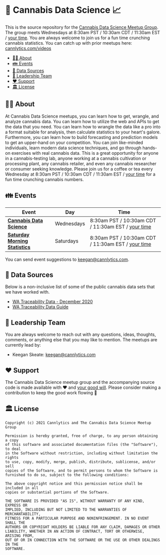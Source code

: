 # 🌱 Cannabis Data Science 📈

This is the source repository for the [Cannabis Data Science Meetup Group](https://www.meetup.com/cannabis-data-science). The group meets Wednesdays at 8:30am PST / 10:30am CDT / 11:30am EST / [your time](http://www.timebie.com/std/pst.php?q=8.5). You are always welcome to join us for a fun time crunching cannabis statistics. You can catch up with prior meetups here: [cannlytics.com/videos](https://cannlytics.com/videos)

- [🐱‍👓 About](#about)
- [👪 Events](#events)
- [📡 Data Sources](#data-sources)
- [🦮 Leadership Team](leadership-team)
- [❤️ Support](#support)
- [🏛️ License](#license)

## 🐱‍👓 About<a name="about"></a>

At Cannabis Data Science meetups, you can learn how to get, wrangle, and analyze cannabis data. You can learn how to utilize the web and APIs to get the data that you need. You can learn how to wrangle the data like a pro into a format suitable for analysis, then calculate statistics to your heart's galore. Furthermore, you can learn how to build forecasting and prediction models to get an upper-hand on your competition. You can join like-minded individuals, learn modern data science techniques, and go through hands-on exercises with real cannabis data. This is a great opportunity for anyone in a cannabis-testing lab, anyone working at a cannabis cultivation or processing plant, any cannabis retailer, and even any cannabis researcher or consumer seeking knowledge. Please join us for a coffee or tea every Wednesday at 8:30am PST / 10:30am CDT / 11:30am EST / [your time](http://www.timebie.com/std/pst.php?q=8.5) for a fun time crunching cannabis numbers.

## 👪 Events <a name="events"></a>

| Event | Day | Time |
|-------|-----|------|
| [**Cannabis Data Science**](https://www.meetup.com/cannabis-data-science) | Wednesdays | 8:30am PST / 10:30am CDT / 11:30am EST / [your time](http://www.timebie.com/std/pst.php?q=8.5) |
| [**Saturday Morning Statistics**](https://www.meetup.com/cannabis-data-science) | Saturdays | 8:30am PST / 10:30am CDT / 11:30am EST / [your time](http://www.timebie.com/std/pst.php?q=8.5)|

You can send event suggestions to <keegan@cannlytics.com>.

## 📡 Data Sources <a name="data-sources"></a>

Below is a non-inclusive list of some of the public cannabis data sets that we have worked with.

- [WA Traceability Data - December 2020](https://lcb.app.box.com/s/fnku9nr22dhx04f6o646xv6ad6fswfy9?page=1)
- [WA Traceability Data Guide](https://lcb.wa.gov/sites/default/files/publications/Marijuana/traceability/WALeafDataSystems_UserManual_v1.37.5_AddendumC_LicenseeUser.pdf)


## 🦮 Leadership Team <a name="leadership-team"></a>

You are always welcome to reach out with any questions, ideas, thoughts, comments, or anything else that you may like to mention. The meetups are currently lead by:

- Keegan Skeate: <keegan@cannlytics.com>

## ❤️ Support <a name="support"></a>

The Cannabis Data Science meetup group and the accompanying source code is made available with ❤️ and <a href="https://opencollective.com/cannlytics-company">your good will</a>. Please consider making a contribution to keep the good work flowing 🚢

## 🏛️ License <a name="license"></a>

```
Copyright (c) 2021 Cannlytics and The Cannabis Data Science Meetup Group

Permission is hereby granted, free of charge, to any person obtaining a copy
of this software and associated documentation files (the "Software"), to deal
in the Software without restriction, including without limitation the rights
to use, copy, modify, merge, publish, distribute, sublicense, and/or sell
copies of the Software, and to permit persons to whom the Software is
furnished to do so, subject to the following conditions:

The above copyright notice and this permission notice shall be included in all
copies or substantial portions of the Software.

THE SOFTWARE IS PROVIDED "AS IS", WITHOUT WARRANTY OF ANY KIND, EXPRESS OR
IMPLIED, INCLUDING BUT NOT LIMITED TO THE WARRANTIES OF MERCHANTABILITY,
FITNESS FOR A PARTICULAR PURPOSE AND NONINFRINGEMENT. IN NO EVENT SHALL THE
AUTHORS OR COPYRIGHT HOLDERS BE LIABLE FOR ANY CLAIM, DAMAGES OR OTHER
LIABILITY, WHETHER IN AN ACTION OF CONTRACT, TORT OR OTHERWISE, ARISING FROM,
OUT OF OR IN CONNECTION WITH THE SOFTWARE OR THE USE OR OTHER DEALINGS IN THE
SOFTWARE.
```
